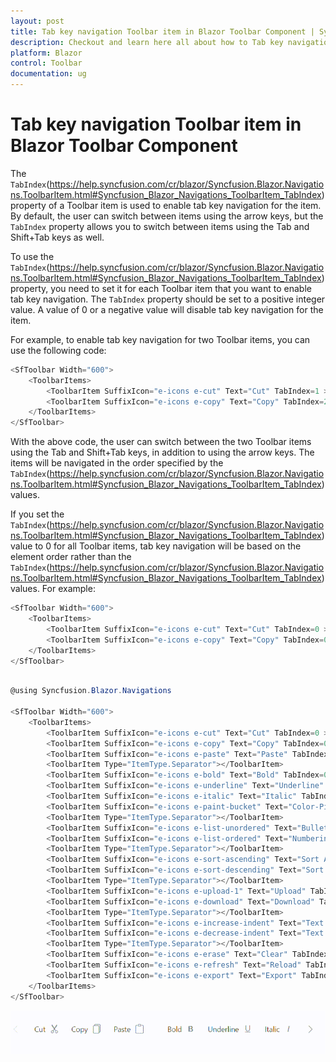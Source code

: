 ```yaml
---
layout: post
title: Tab key navigation Toolbar item in Blazor Toolbar Component | Syncfusion
description: Checkout and learn here all about how to Tab key navigation toolbar item in Syncfusion Blazor Toolbar component and more.
platform: Blazor
control: Toolbar
documentation: ug
---
```


# Tab key navigation Toolbar item in Blazor Toolbar Component

The `TabIndex`(https://help.syncfusion.com/cr/blazor/Syncfusion.Blazor.Navigations.ToolbarItem.html#Syncfusion_Blazor_Navigations_ToolbarItem_TabIndex) property of a Toolbar item is used to enable tab key navigation for the item. By default, the user can switch between items using the arrow keys, but the `TabIndex` property allows you to switch between items using the Tab and Shift+Tab keys as well.

To use the `TabIndex`(https://help.syncfusion.com/cr/blazor/Syncfusion.Blazor.Navigations.ToolbarItem.html#Syncfusion_Blazor_Navigations_ToolbarItem_TabIndex) property, you need to set it for each Toolbar item that you want to enable tab key navigation. The `TabIndex` property should be set to a positive integer value. A value of 0 or a negative value will disable tab key navigation for the item.

For example, to enable tab key navigation for two Toolbar items, you can use the following code:

```csharp
<SfToolbar Width="600">
    <ToolbarItems>
        <ToolbarItem SuffixIcon="e-icons e-cut" Text="Cut" TabIndex=1 ></ToolbarItem>
        <ToolbarItem SuffixIcon="e-icons e-copy" Text="Copy" TabIndex=2 ></ToolbarItem>
    </ToolbarItems>
</SfToolbar>
```

With the above code, the user can switch between the two Toolbar items using the Tab and Shift+Tab keys, in addition to using the arrow keys. The items will be navigated in the order specified by the `TabIndex`(https://help.syncfusion.com/cr/blazor/Syncfusion.Blazor.Navigations.ToolbarItem.html#Syncfusion_Blazor_Navigations_ToolbarItem_TabIndex) values.

If you set the  `TabIndex`(https://help.syncfusion.com/cr/blazor/Syncfusion.Blazor.Navigations.ToolbarItem.html#Syncfusion_Blazor_Navigations_ToolbarItem_TabIndex) value to 0 for all Toolbar items, tab key navigation will be based on the element order rather than the `TabIndex`(https://help.syncfusion.com/cr/blazor/Syncfusion.Blazor.Navigations.ToolbarItem.html#Syncfusion_Blazor_Navigations_ToolbarItem_TabIndex) values. For example:

```csharp
<SfToolbar Width="600">
    <ToolbarItems>
        <ToolbarItem SuffixIcon="e-icons e-cut" Text="Cut" TabIndex=0 ></ToolbarItem>
        <ToolbarItem SuffixIcon="e-icons e-copy" Text="Copy" TabIndex=0 ></ToolbarItem>
    </ToolbarItems>
</SfToolbar>
```

```csharp

@using Syncfusion.Blazor.Navigations

<SfToolbar Width="600">
    <ToolbarItems>
        <ToolbarItem SuffixIcon="e-icons e-cut" Text="Cut" TabIndex=0 ></ToolbarItem>
        <ToolbarItem SuffixIcon="e-icons e-copy" Text="Copy" TabIndex=0 ></ToolbarItem>
        <ToolbarItem SuffixIcon="e-icons e-paste" Text="Paste" TabIndex=0></ToolbarItem>
        <ToolbarItem Type="ItemType.Separator"></ToolbarItem>
        <ToolbarItem SuffixIcon="e-icons e-bold" Text="Bold" TabIndex=0 ></ToolbarItem>
        <ToolbarItem SuffixIcon="e-icons e-underline" Text="Underline" TabIndex=0 ></ToolbarItem>
        <ToolbarItem SuffixIcon="e-icons e-italic" Text="Italic" TabIndex=0 ></ToolbarItem>
        <ToolbarItem SuffixIcon="e-icons e-paint-bucket" Text="Color-Picker" TabIndex=0 ></ToolbarItem>
        <ToolbarItem Type="ItemType.Separator"></ToolbarItem>
        <ToolbarItem SuffixIcon="e-icons e-list-unordered" Text="Bullets" TabIndex=0 ></ToolbarItem>
        <ToolbarItem SuffixIcon="e-icons e-list-ordered" Text="Numbering" TabIndex=0 ></ToolbarItem>
        <ToolbarItem Type="ItemType.Separator"></ToolbarItem>
        <ToolbarItem SuffixIcon="e-icons e-sort-ascending" Text="Sort A - Z" TabIndex=0 ></ToolbarItem>
        <ToolbarItem SuffixIcon="e-icons e-sort-descending" Text="Sort Z - A" TabIndex=0 ></ToolbarItem>
        <ToolbarItem Type="ItemType.Separator"></ToolbarItem>
        <ToolbarItem SuffixIcon="e-icons e-upload-1" Text="Upload" TabIndex=0 ></ToolbarItem>
        <ToolbarItem SuffixIcon="e-icons e-download" Text="Download" TabIndex=0 ></ToolbarItem>
        <ToolbarItem Type="ItemType.Separator"></ToolbarItem>
        <ToolbarItem SuffixIcon="e-icons e-increase-indent" Text="Text Indent" TabIndex=0 ></ToolbarItem>
        <ToolbarItem SuffixIcon="e-icons e-decrease-indent" Text="Text Outdent" TabIndex=0 ></ToolbarItem>
        <ToolbarItem Type="ItemType.Separator"></ToolbarItem>
        <ToolbarItem SuffixIcon="e-icons e-erase" Text="Clear" TabIndex=0 ></ToolbarItem>
        <ToolbarItem SuffixIcon="e-icons e-refresh" Text="Reload" TabIndex=0 ></ToolbarItem>
        <ToolbarItem SuffixIcon="e-icons e-export" Text="Export" TabIndex=0 ></ToolbarItem>
    </ToolbarItems>
</SfToolbar>
```

![Blazor Toolbar with TabIndex](../images/blazor-toolbar-item-tabindex.gif)